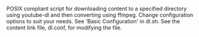 POSIX compliant script for downloading content to a specified directory using youtube-dl and then converting using ffmpeg.
Change configuration options to suit your needs. See 'Basic Configuration' in dl.sh. See the content link file, dl.conf, 
for modifying the file.
